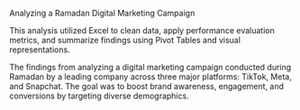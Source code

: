 Analyzing a Ramadan Digital Marketing Campaign

 This analysis utilized Excel to clean data, apply performance evaluation metrics, and summarize findings using Pivot Tables and visual representations. 

 The findings from analyzing a digital marketing campaign conducted during Ramadan by a leading company across three major platforms: TikTok, Meta, and Snapchat. The goal was to boost brand awareness, engagement, and conversions by targeting diverse demographics.

 
